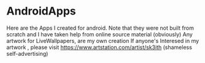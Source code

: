 # AndroidApps

Here are the Apps I created for android. 
Note that they were not built from scratch and I have taken help from online source material (obviously)
Any artwork for LiveWallpapers, are my own creation
If anyone's Interesed in my artwork , please visit https://www.artstation.com/artist/sk3ith (shameless self-advertising)
